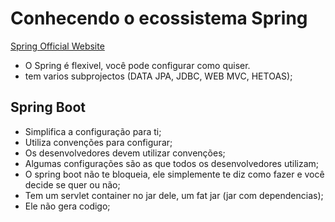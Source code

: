 # Conhecendo o ecossistema Spring

[Spring Official Website](https://spring.io)

* O Spring é flexivel, você pode configurar como quiser.
* tem varios subprojectos (DATA JPA, JDBC, WEB MVC, HETOAS);

## Spring Boot
* Simplifica a configuração para ti;
* Utiliza convenções para configurar;
* Os desenvolvedores devem utilizar convenções;
* Algumas configurações são as que todos os desenvolvedores utilizam;
* O spring boot não te bloqueia, ele simplemente te diz como fazer e você decide se quer ou não;
* Tem um servlet container no jar dele, um fat jar (jar com dependencias);
* Ele não gera codigo;